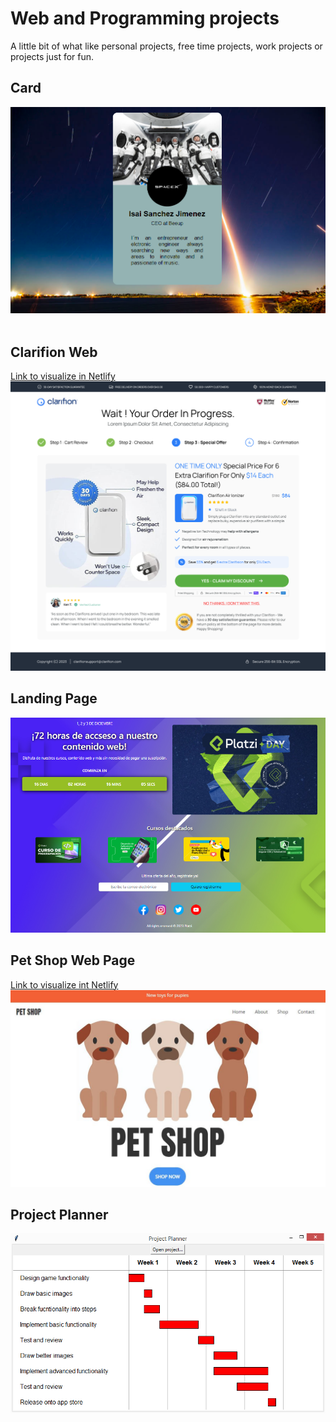 <h1>Web and Programming projects</h1>
A little bit of what like personal projects, free time projects, work projects or projects just for fun.
<h2>Card</h2>
<img src="Card/Card.PNG">
<br><br>
<h2>Clarifion Web</h2>
<a href="https://656007e042fc21673ca5d43d--mellifluous-speculoos-311a65.netlify.app/">Link to visualize in Netlify</a>
<img src="ClarifionWeb/Clarifion Upsell.png">
<br>
<h2>Landing Page</h2>
<img src="LandingPage/LandingPage.PNG"></img>

<h2>Pet Shop Web Page</h2>
<a href="https://boisterous-griffin-2d08f4.netlify.app/">Link to visualize int Netlify</a>
<img src="PetShopWebPage/PetShop.JPG">

<h2>Project Planner</h2>
<img src="ProjectPlanner/ProjectPlanner.PNG">
